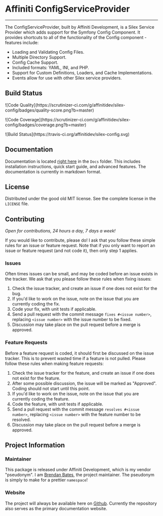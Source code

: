 # Affiniti ConfigServiceProvider
---
The ConfigServiceProvider, built by Affiniti Development, is a Silex Service Provider which adds support for the Symfony Config Component.  It provides shortcuts to all of the functionality of the Config component - features include:

- Loading and Validating Config Files.
- Multiple Directory Support.
- Config Cache Support.
- Included formats: YAML, INI, and PHP.
- Support for Custom Definitions, Loaders, and Cache Implementations.
- Events allow for use with other Silex service providers.

## Build Status

<p>
![Code Quality](https://scrutinizer-ci.com/g/affinitidev/silex-config/badges/quality-score.png?b=master)
</p>
<p>
![Code Coverage](https://scrutinizer-ci.com/g/affinitidev/silex-config/badges/coverage.png?b=master)
</p>
<p>
![Build Status](https://travis-ci.org/affinitidev/silex-config.svg)
</p>

## Documentation

Documentation is located [right here](Docs/index.md) in the `Docs` folder.  This includes installation instructions, quick start guide, and advanced features.  The documentation is currently in markdown format.

## License

Distributed under the good old MIT license.  See the complete license in the `LICENSE` file.

## Contributing

*Open for contributions, 24 hours a day, 7 days a week!*

If you would like to contribute, please do!  I ask that you follow these simple rules for an issue or feature request.  Note that if you only want to report an issue or feature request (and not code it), then only step 1 applies. 

### Issues

Often times issues can be small, and may be coded before an issue exists in the tracker.  We ask that you please follow these rules when fixing issues:

1.  Check the issue tracker, and create an issue if one does not exist for the bug.
2.  If you'd like to work on the issue, note on the issue that you are currently coding the fix.  
3.  Code your fix, with unit tests if applicable.
4.  Send a pull request with the commit message `fixes #<issue number>`, replacing `<issue number>` with the issue number to be fixed.
5.  Discussion may take place on the pull request before a merge is approved. 

### Feature Requests

Before a feature request is coded, it should first be discussed on the issue tracker.  This is to prevent wasted time if a feature is not pulled.  Please follow these rules when making feature requests:

1.  Check the issue tracker for the feature, and create an issue if one does not exist for the feature.
2.  After some possible discussion, the issue will be marked as "Approved".  Coding should not start until this point.
3.  If you'd like to work on the issue, note on the issue that you are currently coding the feature.
4.  Code the feature, with unit tests if applicable.
5.  Send a pull request with the commit message `resolves #<issue number>`, replacing `<issue number>` with the feature number to be resolved.
6.  Discussion may take place on the pull request before a merge is approved.

## Project Information

### Maintainer

This package is released under Affiniti Development, which is my vendor "pseudonym".  I am [Brendan Bates](http://www.brendan-bates.com/), the project maintainer.  The pseudonym is simply to make for a prettier `namespace`!

### Website

The project will always be available here on [Github](http://github.com/affinitidev/silex-config).  Currently the repository also serves as the primary documentation website.